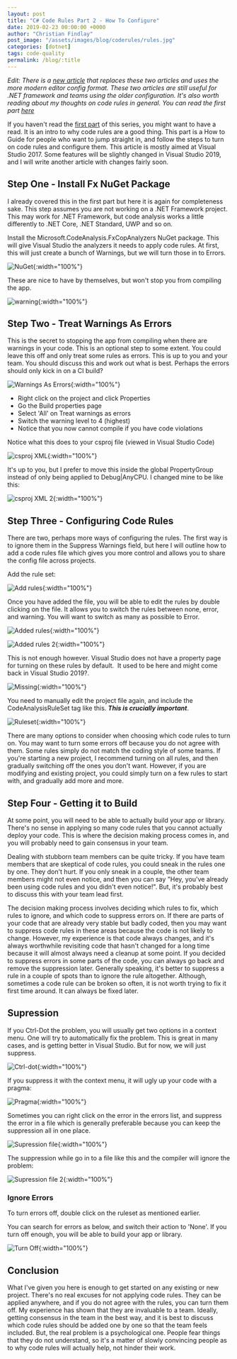 ```yaml
---
layout: post
title: "C# Code Rules Part 2 - How To Configure"
date: 2019-02-23 00:00:00 +0000
author: "Christian Findlay"
post_image: "/assets/images/blog/coderules/rules.jpg"
categories: [dotnet]
tags: code-quality
permalink: /blog/:title
---
```


*Edit: There is a [new article](/code-rules) that replaces these two articles and uses the more modern editor config format. These two articles are still useful for .NET framework and teams using the older configuration. It's also worth reading about my thoughts on code rules in general. You can read the first part [here](/c-code-rules-part-1/)*

If you haven't read the [first part](/c-code-rules-part-1/) of this series, you might want to have a read. It is an intro to why code rules are a good thing. This part is a How to Guide for people who want to jump straight in, and follow the steps to turn on code rules and configure them. This article is mostly aimed at Visual Studio 2017. Some features will be slightly changed in Visual Studio 2019, and I will write another article with changes fairly soon.

## Step One - Install Fx NuGet Package
I already covered this in the first part but here it is again for completeness sake. This step assumes you are not working on a .NET Framework project. This may work for .NET Framework, but code analysis works a little differently to .NET Core, .NET Standard, UWP and so on.

Install the Microsoft.CodeAnalysis.FxCopAnalyzers NuGet package. This will give Visual Studio the analyzers it needs to apply code rules. At first, this will just create a bunch of Warnings, but we will turn those in to Errors.

![NuGet](/assets/images/coderules2/fxcop.png){:width="100%"}

These are nice to have by themselves, but won't stop you from compiling the app.

![warning](/assets/images/coderules2/warning.png){:width="100%"}

## Step Two - Treat Warnings As Errors
This is the secret to stopping the app from compiling when there are warnings in your code. This is an optional step to some extent. You could leave this off and only treat some rules as errors. This is up to you and your team. You should discuss this and work out what is best. Perhaps the errors should only kick in on a CI build?

![Warnings As Errors](/assets/images/coderules2/warningsaserrors.png){:width="100%"}

-   Right click on the project and click Properties
-   Go the Build properties page
-   Select 'All' on Treat warnings as errors
-   Switch the warning level to 4 (highest)
-   Notice that you now cannot compile if you have code violations

Notice what this does to your csproj file (viewed in Visual Studio Code)

![csproj XML](/assets/images/coderules2/csprojxml.png){:width="100%"}

It's up to you, but I prefer to move this inside the global PropertyGroup instead of only being applied to Debug|AnyCPU. I changed mine to be like this:

![csproj XML 2](/assets/images/coderules2/csprojxml2.png){:width="100%"}

## Step Three - Configuring Code Rules
There are two, perhaps more ways of configuring the rules. The first way is to ignore them in the Suppress Warnings field, but here I will outline how to add a code rules file which gives you more control and allows you to share the config file across projects.

Add the rule set:

![Add rules](/assets/images/coderules2/addrules.png){:width="100%"}

Once you have added the file, you will be able to edit the rules by double clicking on the file. It allows you to switch the rules between none, error, and warning. You will want to switch as many as possible to Error.

![Added rules](/assets/images/coderules2/addedrules.png){:width="100%"}

![Added rules 2](/assets/images/coderules2/addedrules2.png){:width="100%"}

This is not enough however. Visual Studio does not have a property page for turning on these rules by default.  It used to be here and might come back in Visual Studio 2019?.

![Missing](/assets/images/coderules2/missing.png){:width="100%"}

You need to manually edit the project file again, and include the CodeAnalysisRuleSet tag like this. ***This is crucially important***.

![Ruleset](/assets/images/coderules2/ruleset.png){:width="100%"}

There are many options to consider when choosing which code rules to turn on. You may want to turn some errors off because you do not agree with them. Some rules simply do not match the coding style of some teams. If you're starting a new project, I recommend turning on all rules, and then gradually switching off the ones you don't want. However, if you are modifying and existing project, you could simply turn on a few rules to start with, and gradually add more and more.

## Step Four - Getting it to Build
At some point, you will need to be able to actually build your app or library. There's no sense in applying so many code rules that you cannot actually deploy your code. This is where the decision making process comes in, and you will probably need to gain consensus in your team.

Dealing with stubborn team members can be quite tricky. If you have team members that are skeptical of code rules, you could sneak in the rules one by one. They don't hurt. If you only sneak in a couple, the other team members might not even notice, and then you can say "Hey, you've already been using code rules and you didn't even notice!". But, it's probably best to discuss this with your team lead first.

The decision making process involves deciding which rules to fix, which rules to ignore, and which code to suppress errors on. If there are parts of your code that are already very stable but badly coded, then you may want to suppress code rules in these areas because the code is not likely to change. However, my experience is that code always changes, and it's always worthwhile revisiting code that hasn't changed for a long time because it will almost always need a cleanup at some point. If you decided to suppress errors in some parts of the code, you can always go back and remove the suppression later. Generally speaking, it's better to suppress a rule in a couple of spots than to ignore the rule altogether. Although, sometimes a code rule can be broken so often, it is not worth trying to fix it first time around. It can always be fixed later.

## Supression
If you Ctrl-Dot the problem, you will usually get two options in a context menu. One will try to automatically fix the problem. This is great in many cases, and is getting better in Visual Studio. But for now, we will just suppress.

![Ctrl-dot](/assets/images/coderules2/ctrldot.png){:width="100%"}

If you suppress it with the context menu, it will ugly up your code with a pragma:

![Pragma](/assets/images/coderules2/pragma.png){:width="100%"}

Sometimes you can right click on the error in the errors list, and suppress the error in a file which is generally preferable because you can keep the suppression all in one place.

![Supression file](/assets/images/coderules2/supfile.png){:width="100%"}

The suppression while go in to a file like this and the compiler will ignore the problem:

![Supression file 2](/assets/images/coderules2/supfile2.png){:width="100%"}

### Ignore Errors

To turn errors off, double click on the ruleset as mentioned earlier.

You can search for errors as below, and switch their action to 'None'. If you turn off enough, you will be able to build your app or library.

![Turn Off](/assets/images/coderules2/turnoff.png){:width="100%"}

## Conclusion
What I've given you here is enough to get started on any existing or new project. There's no real excuses for not applying code rules. They can be applied anywhere, and if you do not agree with the rules, you can turn them off. My experience has shown that they are invaluable to a team. Ideally, getting consensus in the team in the best way, and it is best to discuss which code rules should be added one by one so that the team feels included. But, the real problem is a psychological one. People fear things that they do not understand, so it's a matter of slowly convincing people as to why code rules will actually help, not hinder their work.